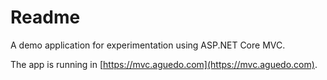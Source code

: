 # Readme

A demo application for experimentation using ASP.NET Core MVC.

The app is running in [https://mvc.aguedo.com](https://mvc.aguedo.com).
